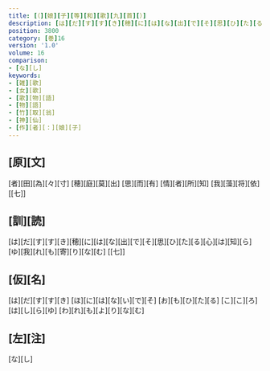 ```yaml
---
title: [（][娘][子][等][和][歌][九][首][）]
description: [は][だ][す][す][き][穂][に][は][な][出][で][そ][思][ひ][た][る][心][は][知][ら][ゆ][我][れ][も][寄][り][な][む] [[七]]
position: 3800
category: [巻]16
version: '1.0'
volume: 16
comparison:
- [な][し]
keywords:
- [雑][歌]
- [女][歌]
- [歌][物][語]
- [物][語]
- [竹][取][翁]
- [神][仙]
- [作][者][：][娘][子]
---
```


## [原][文]

[者][田][為][々][寸] [穂][庭][莫][出] [思][而][有] [情][者][所][知] [我][藻][将][依] [[七]]

## [訓][読]

[は][だ][す][す][き][穂][に][は][な][出][で][そ][思][ひ][た][る][心][は][知][ら][ゆ][我][れ][も][寄][り][な][む] [[七]]

## [仮][名]

[は][だ][す][す][き] [ほ][に][は][な][い][で][そ] [お][も][ひ][た][る] [こ][こ][ろ][は][し][ら][ゆ] [わ][れ][も][よ][り][な][む]

## [左][注]

[な][し]
